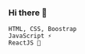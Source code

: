 ### Hi there 👋

<!--
**Nguyenthihongquyen/Nguyenthihongquyen** is a ✨ _special_ ✨ repository because its `README.md` (this file) appears on your GitHub profile.
<a href="https://www.linkedin.com/in/nguyen-thi-hong-quyen-b357b3203/">
  <img align="left" alt="Ngoclan's LinkedIN" width="22px" src="https://raw.githubusercontent.com/peterthehan/peterthehan/master/assets/linkedin.svg" />
</a>
<br />

I'm [Quyen](https://www.linkedin.com/in/nguyen-thi-hong-quyen-b357b3203/), a fresher Front-end Web Developer 🚀 from Viet Nam.
  
**Talking about Personal Stuffs:**

- 🌱 I’m currently learning ReactJS; 
- 💬 Ask me about anything, I am happy to help;
- 📫 How to reach me: [hongquyen](https://www.linkedin.com/in/nguyen-thi-hong-quyen-b357b3203/);
- 📝[Resume](https://drive.google.com/)

**Languages and Tools:**  

<code><img height="30" src="https://raw.githubusercontent.com/github/explore/80688e429a7d4ef2fca1e82350fe8e3517d3494d/topics/javascript/javascript.png"></code>
<code><img height="30" src="https://raw.githubusercontent.com/github/explore/80688e429a7d4ef2fca1e82350fe8e3517d3494d/topics/react/react.png"></code>
<code><img height="30" src="https://raw.githubusercontent.com/github/explore/80688e429a7d4ef2fca1e82350fe8e3517d3494d/topics/git/git.png"></code>

📊 **This Week I Spent My Time On 👉👈:**
<!--START_SECTION:waka-->
```text
HTML, CSS, Boostrap            
JavaScript ⚡                    
ReactJS 🤔                
```
<!--END_SECTION:waka-->

